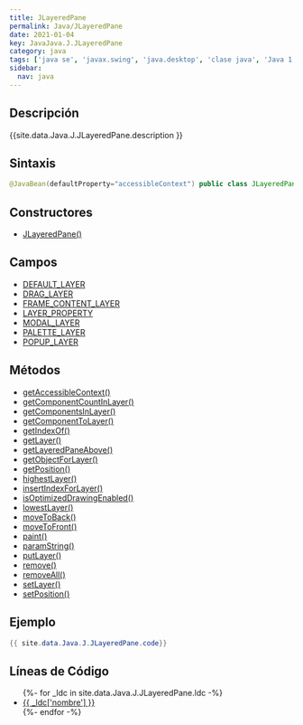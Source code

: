 ```yaml
---
title: JLayeredPane
permalink: Java/JLayeredPane
date: 2021-01-04
key: JavaJava.J.JLayeredPane
category: java
tags: ['java se', 'javax.swing', 'java.desktop', 'clase java', 'Java 1.2']
sidebar: 
  nav: java
---
```


## Descripción
{{site.data.Java.J.JLayeredPane.description }}

## Sintaxis
~~~java
@JavaBean(defaultProperty="accessibleContext") public class JLayeredPane extends JComponent implements Accessible
~~~

## Constructores
* [JLayeredPane()](/Java/JLayeredPane/JLayeredPane/)

## Campos
* [DEFAULT_LAYER](/Java/JLayeredPane/DEFAULT_LAYER)
* [DRAG_LAYER](/Java/JLayeredPane/DRAG_LAYER)
* [FRAME_CONTENT_LAYER](/Java/JLayeredPane/FRAME_CONTENT_LAYER)
* [LAYER_PROPERTY](/Java/JLayeredPane/LAYER_PROPERTY)
* [MODAL_LAYER](/Java/JLayeredPane/MODAL_LAYER)
* [PALETTE_LAYER](/Java/JLayeredPane/PALETTE_LAYER)
* [POPUP_LAYER](/Java/JLayeredPane/POPUP_LAYER)

## Métodos
* [getAccessibleContext()](/Java/JLayeredPane/getAccessibleContext)
* [getComponentCountInLayer()](/Java/JLayeredPane/getComponentCountInLayer)
* [getComponentsInLayer()](/Java/JLayeredPane/getComponentsInLayer)
* [getComponentToLayer()](/Java/JLayeredPane/getComponentToLayer)
* [getIndexOf()](/Java/JLayeredPane/getIndexOf)
* [getLayer()](/Java/JLayeredPane/getLayer)
* [getLayeredPaneAbove()](/Java/JLayeredPane/getLayeredPaneAbove)
* [getObjectForLayer()](/Java/JLayeredPane/getObjectForLayer)
* [getPosition()](/Java/JLayeredPane/getPosition)
* [highestLayer()](/Java/JLayeredPane/highestLayer)
* [insertIndexForLayer()](/Java/JLayeredPane/insertIndexForLayer)
* [isOptimizedDrawingEnabled()](/Java/JLayeredPane/isOptimizedDrawingEnabled)
* [lowestLayer()](/Java/JLayeredPane/lowestLayer)
* [moveToBack()](/Java/JLayeredPane/moveToBack)
* [moveToFront()](/Java/JLayeredPane/moveToFront)
* [paint()](/Java/JLayeredPane/paint)
* [paramString()](/Java/JLayeredPane/paramString)
* [putLayer()](/Java/JLayeredPane/putLayer)
* [remove()](/Java/JLayeredPane/remove)
* [removeAll()](/Java/JLayeredPane/removeAll)
* [setLayer()](/Java/JLayeredPane/setLayer)
* [setPosition()](/Java/JLayeredPane/setPosition)

## Ejemplo
~~~java
{{ site.data.Java.J.JLayeredPane.code}}
~~~

## Líneas de Código
<ul>
{%- for _ldc in site.data.Java.J.JLayeredPane.ldc -%}
   <li>
       <a href="{{_ldc['url'] }}">{{ _ldc['nombre'] }}</a>
   </li>
{%- endfor -%}
</ul>
